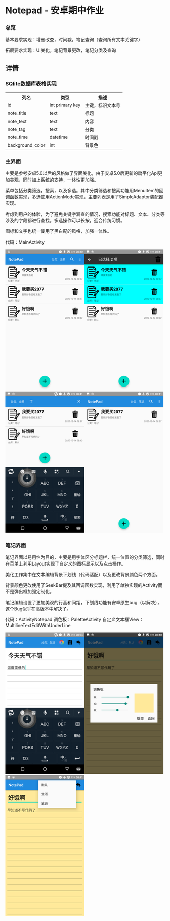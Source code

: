# Notepad - 安卓期中作业
### 总览

基本要求实现：增删改查，时间戳，笔记查询（查询所有文本关键字）

拓展要求实现：UI美化，笔记背景更改，笔记分类及查询

## 详情

### SQlite数据库表格实现

<table>
  <tr>
    <th>列名</th>
    <th>类型</th>
    <th>描述</th>
  </tr>
  <tr>
    <td>id</td>
    <td>int primary key</td>
    <td>主键，标识文本号</td>
  </tr>
  <tr>
    <td>note_title</td>
    <td>text</td>
    <td>标题</td>
  </tr>
  <tr>
    <td>note_text</td>
    <td>text</td>
    <td>内容</td>
  </tr>
  <tr>
    <td>note_tag</td>
    <td>text</td>
    <td>分类</td>
  </tr>
  <tr>
    <td>note_time</td>
    <td>datetime</td>
    <td>时间戳</td>
  </tr>
  <tr>
    <td>background_color</td>
    <td>int</td>
    <td>背景色</td>
  </tr>
</table>
  
### 主界面

主要是参考安卓5.0以后的风格做了界面美化，由于安卓5.0后更新的扁平化Api更加美观，同时加上系统的支持，一体性更加强。

菜单包括分类筛选，搜索，以及多选。其中分类筛选和搜索功能用MenuItem的回调函数实现，多选使用ActionMode实现，主要列表是用了SimpleAdaptor装配器实现。

考虑到用户的体验，为了避免关键字漏查的情况，搜索功能对标题、文本、分类等涉及的字段都进行查找。多选操作可以长按，迎合传统习惯。

图标和文字也统一使用了黑白配的风格，加强一体性。

代码：MainActivity

<img src='https://github.com/ZeroNinx/AS_Dev/blob/master/NotePad/screenshot/main.png' width='250px' /><img src='https://github.com/ZeroNinx/AS_Dev/blob/master/NotePad/screenshot/multiselect.png' width='250px' /><img src='https://github.com/ZeroNinx/AS_Dev/blob/master/NotePad/screenshot/seatch.png' width='250px' /><img src='https://github.com/ZeroNinx/AS_Dev/blob/master/NotePad/screenshot/select_tag.png' width='250px' />

### 笔记界面

笔记界面以易用性为目的，主要是用字体区分标题栏，统一位置的分类筛选，同时在菜单上利用Layout实现了自定义的图标显示以及点击操作。

美化工作集中在文本编辑背景下划线（代码适配）以及更改背景颜色两个方面。

背景颜色更改使用了SeekBar提及其回调函数实现，利用了单独实现的Activity而不是弹出框加强定制化。

笔记编辑设置了更加美观的行高和间距，下划线功能有安卓原生bug（以解决），这个Bug似乎在高版本中解决了。

代码：ActivityNotepad 
调色板：PaletteActivity
自定义文本框View：MultilineTextEditWithUnderLine

<img src='https://github.com/ZeroNinx/AS_Dev/blob/master/NotePad/screenshot/notepad.png' width='250px' /><img src='https://github.com/ZeroNinx/AS_Dev/blob/master/NotePad/screenshot/palette.png' width='250px' /><img src='https://github.com/ZeroNinx/AS_Dev/blob/master/NotePad/screenshot/set_tag.png' width='250px' />
